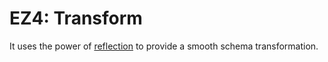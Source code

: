 # EZ4: Transform

It uses the power of [reflection](../reflection/) to provide a smooth schema transformation.
